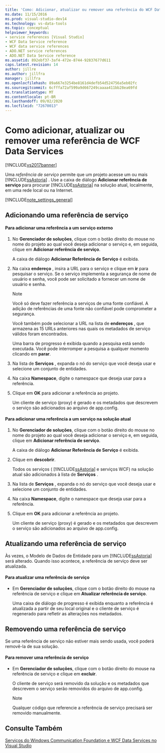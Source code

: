 ```yaml
---
title: 'Como: Adicionar, atualizar ou remover uma referência do WCF Data Service | Microsoft Docs'
ms.date: 11/15/2016
ms.prod: visual-studio-dev14
ms.technology: vs-data-tools
ms.topic: conceptual
helpviewer_keywords:
- service references [Visual Studio]
- WCF Data Service reference
- WCF data service references
- ADO.NET service references
- ADO.NET Data Service reference
ms.assetid: 892ebf37-3af4-472e-8744-92837677d611
caps.latest.revision: 14
author: jillre
ms.author: jillfra
manager: jillfra
ms.openlocfilehash: 89a667e3254be8161d4defb54d524756a5eb02fc
ms.sourcegitcommit: 6cfffa72af599a9d667249caaaa411bb28ea69fd
ms.translationtype: MT
ms.contentlocale: pt-BR
ms.lasthandoff: 09/02/2020
ms.locfileid: "72670013"
---
```

# <a name="how-to-add-update-or-remove-a-wcf-data-service-reference"></a>Como adicionar, atualizar ou remover uma referência de WCF Data Services
[!INCLUDE[vs2017banner](../includes/vs2017banner.md)]

Uma *referência de serviço* permite que um projeto acesse um ou mais [!INCLUDE[ssAstoria](../includes/ssastoria-md.md)] . Use a caixa de diálogo **Adicionar referência de serviço** para procurar [!INCLUDE[ssAstoria](../includes/ssastoria-md.md)] na solução atual, localmente, em uma rede local ou na Internet.

 [!INCLUDE[note_settings_general](../includes/note-settings-general-md.md)]

## <a name="adding-a-service-reference"></a>Adicionando uma referência de serviço

#### <a name="to-add-a-reference-to-an-external-service"></a>Para adicionar uma referência a um serviço externo

1. No **Gerenciador de soluções**, clique com o botão direito do mouse no nome do projeto ao qual você deseja adicionar o serviço e, em seguida, clique em **Adicionar referência de serviço**.

     A caixa de diálogo **Adicionar Referência de Serviço** é exibida.

2. Na caixa **endereço** , insira a URL para o serviço e clique em **ir** para pesquisar o serviço. Se o serviço implementa a segurança de nome de usuário e senha, você pode ser solicitado a fornecer um nome de usuário e senha.

    > [!NOTE]
    > Você só deve fazer referência a serviços de uma fonte confiável. A adição de referências de uma fonte não confiável pode comprometer a segurança.

     Você também pode selecionar a URL na lista de **endereços** , que armazena as 15 URLs anteriores nas quais os metadados de serviço válidos foram encontrados.

     Uma barra de progresso é exibida quando a pesquisa está sendo executada. Você pode interromper a pesquisa a qualquer momento clicando em **parar**.

3. Na lista de **Serviços** , expanda o nó do serviço que você deseja usar e selecione um conjunto de entidades.

4. Na caixa **Namespace**, digite o namespace que deseja usar para a referência.

5. Clique em **OK** para adicionar a referência ao projeto.

     Um cliente de serviço (proxy) é gerado e os metadados que descrevem o serviço são adicionados ao arquivo de app.config.

#### <a name="to-add-a-reference-to-a-service-in-the-current-solution"></a>Para adicionar uma referência a um serviço na solução atual

1. No **Gerenciador de soluções**, clique com o botão direito do mouse no nome do projeto ao qual você deseja adicionar o serviço e, em seguida, clique em **Adicionar referência de serviço**.

     A caixa de diálogo **Adicionar Referência de Serviço** é exibida.

2. Clique em **descobrir**.

     Todos os serviços ( [!INCLUDE[ssAstoria](../includes/ssastoria-md.md)] e serviços WCF) na solução atual são adicionados à lista de **Serviços** .

3. Na lista de **Serviços** , expanda o nó do serviço que você deseja usar e selecione um conjunto de entidades.

4. Na caixa **Namespace**, digite o namespace que deseja usar para a referência.

5. Clique em **OK** para adicionar a referência ao projeto.

     Um cliente de serviço (proxy) é gerado e os metadados que descrevem o serviço são adicionados ao arquivo de app.config.

## <a name="updating-a-service-reference"></a>Atualizando uma referência de serviço
 Às vezes, o Modelo de Dados de Entidade para um [!INCLUDE[ssAstoria](../includes/ssastoria-md.md)] será alterado. Quando isso acontece, a referência de serviço deve ser atualizada.

#### <a name="to-update-a-service-reference"></a>Para atualizar uma referência de serviço

- Em **Gerenciador de soluções**, clique com o botão direito do mouse na referência de serviço e clique em **Atualizar referência de serviço**.

     Uma caixa de diálogo de progresso é exibida enquanto a referência é atualizada a partir de seu local original e o cliente de serviço é regenerado para refletir as alterações nos metadados.

## <a name="removing-a-service-reference"></a>Removendo uma referência de serviço
 Se uma referência de serviço não estiver mais sendo usada, você poderá removê-la de sua solução.

#### <a name="to-remove-a-service-reference"></a>Para remover uma referência de serviço

- Em **Gerenciador de soluções**, clique com o botão direito do mouse na referência de serviço e clique em **excluir**.

     O cliente de serviço será removido da solução e os metadados que descrevem o serviço serão removidos do arquivo de app.config.

    > [!NOTE]
    > Qualquer código que referencie a referência de serviço precisará ser removido manualmente.

## <a name="see-also"></a>Consulte Também
 [Serviços do Windows Communication Foundation e WCF Data Services no Visual Studio](../data-tools/windows-communication-foundation-services-and-wcf-data-services-in-visual-studio.md)
